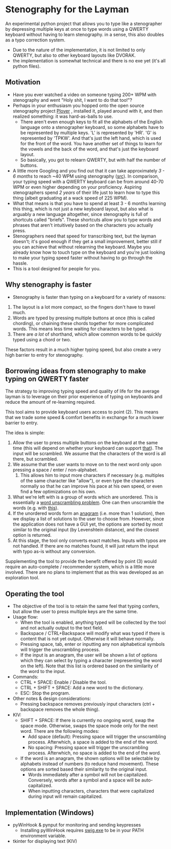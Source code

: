 # Stenography for the Layman

An experimental python project that allows you to type like a stenographer by depressing multiple keys at once to type words using a QWERTY keyboard without having to learn stenography. in a sense, this also doubles as a typo correction system.
- Due to the nature of the implementation, it is not limited to only QWERTY, but also to other keyboard layouts like DVORAK.
- the implementation is somewhat technical and there is no exe yet (it's all python files).

## Motivation
- Have you ever watched a video on someone typing 200+ WPM with stenography and went "Holy shit, I want to do that too!"?
- Perhaps in your enthusiasm you hopped onto the open source stenography project [Plover](https://github.com/openstenoproject/plover) , installed it, played around with it, and then realized something: it was hard-as-balls to use.
	- There aren't even enough keys to fit all the alphabets of the English language onto a stenographer keyboard, so some alphabets have to be represented by multiple keys. 'L' is represented by 'HR'. 'G' is represented by 'TPKW'. And that's just the left hand, which is used for the front of the word. You have another set of things to learn for the vowels and the back of the word, and that's just the keyboard layout.
	- So basically, you got to relearn QWERTY, but with half the number of buttons.
- A little more Googling and you find out that it can take approximately *3 - 6 months* to reach ~40 WPM using stenography ([src](https://didoesdigital.com/typey-type/support)). In comparison, your typing speed with a QWERTY keyboard can be from around 40-70 WPM or even higher depending on your proficiency. Aspiring stenographers spend *2 years* of their life just to learn how to type this thing (albeit graduating at a wack speed of 225 WPM).
- What that means is that you have to spend at least 3 - 6 months learning this thing, which is not just a new keyboard layout, but also what is arguably a new language altogether, since stenography is full of shortcuts called "briefs". These shortcuts allow you to type words and phrases that aren't intuitively based on the characters you actually press.
- Stenographers need that speed for transcribing text, but the layman doesn't; it's good enough if they get a small improvement, better still if you can achieve that without relearning the keyboard. Maybe you already know how to touch type on the keyboard and you're just looking to make your typing speed faster without having to go through the hassle.
- This is a tool designed for people for you.

## Why stenography is faster
- Stenography is faster than typing on a keyboard for a variety of reasons:

1. The layout is a lot more compact, so the fingers don't have to travel much.
2. Words are typed by pressing multiple buttons at once (this is called chording), or chaining these chords together for more complicated words. This means less time waiting for characters to be typed.
3. There are *a lot* of shorthand, which allow common words to be quickly typed using a chord or two.

These factors result in a much higher typing speed, but also create a very high barrier to entry for stenography. 

## Borrowing ideas from stenography to make typing on QWERTY faster

The strategy to improving typing speed and quality of life for the average layman is to leverage on their prior experience of typing on keyboards and reduce the amount of re-learning required. 

This tool aims to provide keyboard users access to point (2). This means that we trade some speed & comfort benefits in exchange for a much lower barrier to entry.

The idea is simple: 
1. Allow the user to press multiple buttons on the keyboard at the same time (this will depend on whether your keyboard can support [that](https://en.wikipedia.org/wiki/Rollover_(keyboard))). The input will be scrambled. We assume that the characters of the word is all there, but scrambled. 
2. We assume that the user wants to move on to the next word only upon pressing a space / enter / non-alphabet. 
	1. This allows him to input more characters if necessary (e.g. multiples of the same character like "allow"), or even type the characters normally so that he can improve his pace at his own speed, or even find a few optimizations on his own.
3. What we're left with is a group of words which are unordered. This is essentially a [word unscrambling problem](https://wordunscrambler.me/). One can then unscramble the words (e.g. with [this](https://github.com/tinmarr/Word-Unscrambler)).
4. If the unordered words form an [anagram](https://en.wikipedia.org/wiki/Anagram) (i.e. more than 1 solution), then we display a list of solutions to the user to choose from. However, since the application does not have a GUI yet, the options are sorted by most similar to the original input (by Levenshtein distance), and the closest option is returned.
6. At this stage, the tool only converts exact matches. Inputs with typos are not handled. If there are no matches found, it will just return the input with typo as-is without any conversion. 

Supplementing the tool to provide the benefit offered by point (3) would require an auto-complete / recommender system, which is a little more involved. There are no plans to implement that as this was developed as an exploration tool.

## Operating the tool
- The objective of the tool is to retain the same feel that typing confers, but allow the user to press multiple keys are the same time.
- Usage flow:
	- When the tool is enabled, anything typed will be collected by the tool and not actually output to the text field.
	- Backspace / CTRL+Backspace will modify what was typed if there is content that is not yet output. Otherwise it will behave normally.
	- Pressing space, tab, enter or inputting any non alphabetical symbols will trigger the unscrambling process.
	- If the input is an anagram, the user will be shown a list of options which they can select by typing a character (representing the word on the left). Note that this list is ordered based on the similarity of the word to the input.
- Commands:
	- CTRL + SPACE: Enable / Disable the tool.
  - CTRL + SHIFT + SPACE: Add a new word to the dictionary.
  - ESC: Stop the program.
- Other notes & design considerations:
	- Pressing backspace removes previously input characters (ctrl + backspace removes the whole thing).
- KIV:
	- SHIFT + SPACE: If there is currently no ongoing word, swap the space mode. Otherwise, swaps the space mode only for the next word. There are the following modes:
		- Add space (default): Pressing space will trigger the unscrambling process. Afterwhich, a space is added to the end of the word.
		- No spacing: Pressing space will trigger the unscrambling process. Afterwhich, no space is added to the end of the word.
    - If the word is an anagram, the shown options will be selectable by alphabets instead of numbers (to reduce hand movement). These options are sorted based their similarity to the original input.
	  - Words immediately after a symbol will not be capitalized. Conversely, words after a symbol and a space will be auto-capitalized.
	  - When inputting characters, characters that were capitalized during input will remain capitalized. 

## Implementation (Windows)
- pyWinHook & pynput for monitoring and sending keypresses
	- Installing pyWinHook requires [swig.exe](https://sourceforge.net/projects/swig/) to be in your PATH environment variable.
- tkinter for displaying text (KIV)
